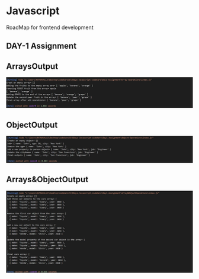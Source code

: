 # Javascript
RoadMap for frontend development
## DAY-1 Assignment
## ArraysOutput
![ArraysOutPut](/Day1-Assignment/screenshort/ArrayOperationOutput.jpg)
## ObjectOutput
![ObjectOutPut](/Day1-Assignment/screenshort/ObjectOperationsOutPut.jpg)
## Arrays&ObjectOutput
![Arrays&ObjectOperationsOutPut](/Day1-Assignment/screenshort/Arrays&ObjectOperationsOutput.jpg)
